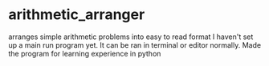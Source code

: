 # arithmetic_arranger
arranges simple arithmetic problems into easy to read format
I haven't set up a main run program yet. It can be ran in terminal or editor normally. Made the program for learning experience in python 
